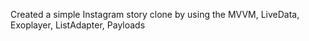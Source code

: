 Created a simple Instagram story clone by using the MVVM, LiveData, Exoplayer, ListAdapter, Payloads


